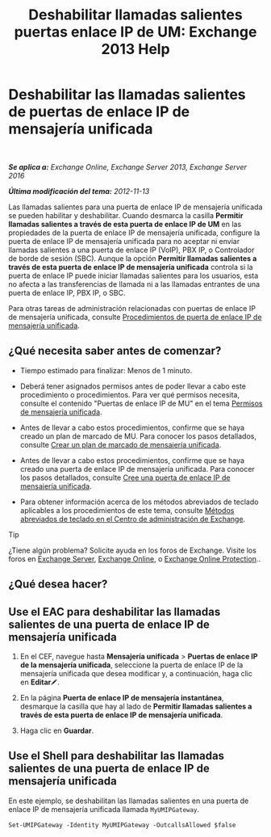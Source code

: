 ﻿---
title: 'Deshabilitar llamadas salientes puertas enlace IP de UM: Exchange 2013 Help'
TOCTitle: Deshabilitar las llamadas salientes de puertas de enlace IP de mensajería unificada
ms:assetid: a3777cc6-37e4-4359-ada3-a962ac0ef0c3
ms:mtpsurl: https://technet.microsoft.com/es-es/library/Bb232153(v=EXCHG.150)
ms:contentKeyID: 49895809
ms.date: 05/22/2018
mtps_version: v=EXCHG.150
ms.translationtype: MT
---

# Deshabilitar las llamadas salientes de puertas de enlace IP de mensajería unificada

 

_**Se aplica a:** Exchange Online, Exchange Server 2013, Exchange Server 2016_

_**Última modificación del tema:** 2012-11-13_

Las llamadas salientes para una puerta de enlace IP de mensajería unificada se pueden habilitar y deshabilitar. Cuando desmarca la casilla **Permitir llamadas salientes a través de esta puerta de enlace IP de UM** en las propiedades de la puerta de enlace IP de mensajería unificada, configure la puerta de enlace IP de mensajería unificada para no aceptar ni enviar llamadas salientes a una puerta de enlace IP (VoIP), PBX IP, o Controlador de borde de sesión (SBC). Aunque la opción **Permitir llamadas salientes a través de esta puerta de enlace IP de mensajería unificada** controla si la puerta de enlace IP puede iniciar llamadas salientes para los usuarios, esta no afecta a las transferencias de llamada ni a las llamadas entrantes de una puerta de enlace IP, PBX IP, o SBC.

Para otras tareas de administración relacionadas con puertas de enlace IP de mensajería unificada, consulte [Procedimientos de puerta de enlace IP de mensajería unificada](um-ip-gateway-procedures-exchange-2013-help.md).

## ¿Qué necesita saber antes de comenzar?

  - Tiempo estimado para finalizar: Menos de 1 minuto.

  - Deberá tener asignados permisos antes de poder llevar a cabo este procedimiento o procedimientos. Para ver qué permisos necesita, consulte el contenido "Puertas de enlace IP de MU" en el tema [Permisos de mensajería unificada](unified-messaging-permissions-exchange-2013-help.md).

  - Antes de llevar a cabo estos procedimientos, confirme que se haya creado un plan de marcado de MU. Para conocer los pasos detallados, consulte [Crear un plan de marcado de mensajería unificada](create-a-um-dial-plan-exchange-2013-help.md).

  - Antes de llevar a cabo estos procedimientos, confirme que se haya creado una puerta de enlace IP de mensajería unificada. Para conocer los pasos detallados, consulte [Cree una puerta de enlace IP de mensajería unificada](create-a-um-ip-gateway-exchange-2013-help.md).

  - Para obtener información acerca de los métodos abreviados de teclado aplicables a los procedimientos de este tema, consulte [Métodos abreviados de teclado en el Centro de administración de Exchange](keyboard-shortcuts-in-the-exchange-admin-center-exchange-online-protection-help.md).


> [!TIP]
> ¿Tiene algún problema? Solicite ayuda en los foros de Exchange. Visite los foros en <A href="https://go.microsoft.com/fwlink/p/?linkid=60612">Exchange Server</A>, <A href="https://go.microsoft.com/fwlink/p/?linkid=267542">Exchange Online</A>, o <A href="https://go.microsoft.com/fwlink/p/?linkid=285351">Exchange Online Protection</A>..



## ¿Qué desea hacer?

## Use el EAC para deshabilitar las llamadas salientes de una puerta de enlace IP de mensajería unificada

1.  En el CEF, navegue hasta **Mensajería unificada** \> **Puertas de enlace IP de la mensajería unificada**, seleccione la puerta de enlace IP de la mensajería unificada que desea modificar y, a continuación, haga clic en **Editar**![Icono Editar](images/Bb124582.6f53ccb2-1f13-4c02-bea0-30690e6ea71d(EXCHG.150).gif "Icono Editar").

2.  En la página **Puerta de enlace IP de mensajería instantánea**, desmarque la casilla que hay al lado de **Permitir llamadas salientes a través de esta puerta de enlace IP de mensajería unificada**.

3.  Haga clic en **Guardar**.

## Use el Shell para deshabilitar las llamadas salientes de una puerta de enlace IP de mensajería unificada

En este ejemplo, se deshabilitan las llamadas salientes en una puerta de enlace IP de mensajería unificada llamada `MyUMIPGateway`.

    Set-UMIPGateway -Identity MyUMIPGateway -OutcallsAllowed $false

